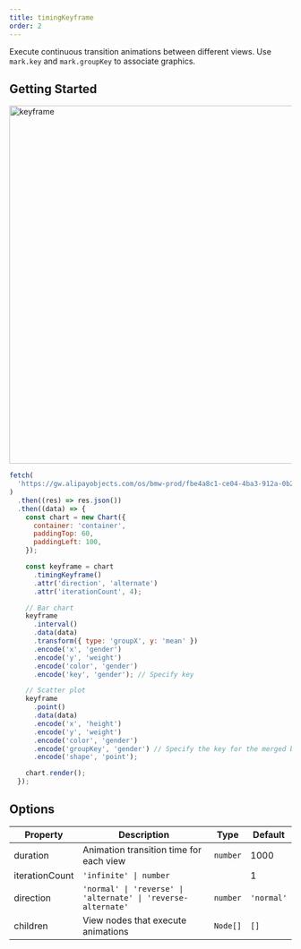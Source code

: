 ```yaml
---
title: timingKeyframe
order: 2
---
```


Execute continuous transition animations between different views. Use `mark.key` and `mark.groupKey` to associate graphics.

## Getting Started

<img src="https://gw.alipayobjects.com/zos/raptor/1669043493952/point-keyframe.gif" width=640 alt="keyframe"/>

```js
fetch(
  'https://gw.alipayobjects.com/os/bmw-prod/fbe4a8c1-ce04-4ba3-912a-0b26d6965333.json',
)
  .then((res) => res.json())
  .then((data) => {
    const chart = new Chart({
      container: 'container',
      paddingTop: 60,
      paddingLeft: 100,
    });

    const keyframe = chart
      .timingKeyframe()
      .attr('direction', 'alternate')
      .attr('iterationCount', 4);

    // Bar chart
    keyframe
      .interval()
      .data(data)
      .transform({ type: 'groupX', y: 'mean' })
      .encode('x', 'gender')
      .encode('y', 'weight')
      .encode('color', 'gender')
      .encode('key', 'gender'); // Specify key

    // Scatter plot
    keyframe
      .point()
      .data(data)
      .encode('x', 'height')
      .encode('y', 'weight')
      .encode('color', 'gender')
      .encode('groupKey', 'gender') // Specify the key for the merged bars
      .encode('shape', 'point');

    chart.render();
  });
```

## Options

| Property       | Description                                                   | Type     | Default    |
| -------------- | ------------------------------------------------------------- | -------- | ---------- |
| duration       | Animation transition time for each view                       | `number` | 1000       |
| iterationCount | `'infinite' \| number`                                        |          | 1          |
| direction      | `'normal' \| 'reverse' \| 'alternate' \| 'reverse-alternate'` | `number` | `'normal'` |
| children       | View nodes that execute animations                            | `Node[]` | `[]`       |
